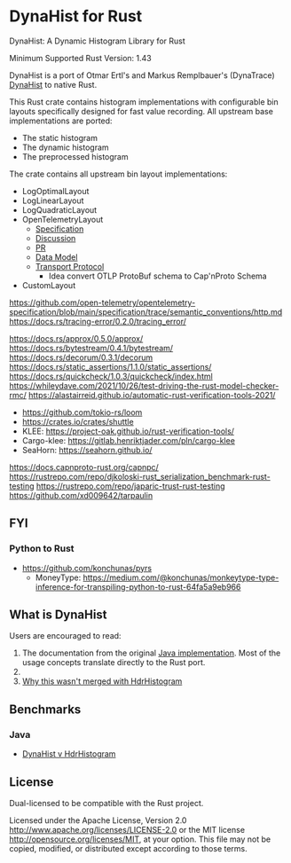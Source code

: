 # DynaHist for Rust

DynaHist: A Dynamic Histogram Library for Rust

Minimum Supported Rust Version: 1.43

DynaHist is a port of Otmar Ertl's and Markus Remplbauer's (DynaTrace) [DynaHist](https://github.com/dynatrace-oss/dynahist) to native Rust.

This Rust crate contains histogram implementations with configurable bin
layouts specifically designed for fast value recording.
All upstream base implementations are ported:

- The static histogram
- The dynamic histogram
- The preprocessed histogram

The crate contains all upstream bin layout implementations:

- LogOptimalLayout
- LogLinearLayout
- LogQuadraticLayout
- OpenTelemetryLayout
  - [Specification](https://github.com/open-telemetry/opentelemetry-specification/blob/main/specification/metrics/datamodel.md#histogram)
  - [Discussion](https://github.com/open-telemetry/opentelemetry-specification/issues/1776)
  - [PR](https://github.com/open-telemetry/opentelemetry-proto/pull/322)
  - [Data Model](https://github.com/open-telemetry/opentelemetry-specification/blob/main/specification/metrics/datamodel.md)
  - [Transport Protocol](https://github.com/open-telemetry/opentelemetry-proto/blob/main/opentelemetry/proto/metrics/v1/metrics.proto)
    - Idea convert OTLP ProtoBuf schema to Cap'nProto Schema
- CustomLayout

https://github.com/open-telemetry/opentelemetry-specification/blob/main/specification/trace/semantic_conventions/http.md
https://docs.rs/tracing-error/0.2.0/tracing_error/

https://docs.rs/approx/0.5.0/approx/
https://docs.rs/bytestream/0.4.1/bytestream/
https://docs.rs/decorum/0.3.1/decorum
https://docs.rs/static_assertions/1.1.0/static_assertions/
https://docs.rs/quickcheck/1.0.3/quickcheck/index.html
https://whileydave.com/2021/10/26/test-driving-the-rust-model-checker-rmc/
https://alastairreid.github.io/automatic-rust-verification-tools-2021/
  - https://github.com/tokio-rs/loom
  - https://crates.io/crates/shuttle
  - KLEE: https://project-oak.github.io/rust-verification-tools/
  - Cargo-klee: https://gitlab.henriktjader.com/pln/cargo-klee
  - SeaHorn: https://seahorn.github.io/

https://docs.capnproto-rust.org/capnpc/
https://rustrepo.com/repo/djkoloski-rust_serialization_benchmark-rust-testing
https://rustrepo.com/repo/japaric-trust-rust-testing
https://github.com/xd009642/tarpaulin

## FYI

### Python to Rust

- https://github.com/konchunas/pyrs
  + MoneyType: https://medium.com/@konchunas/monkeytype-type-inference-for-transpiling-python-to-rust-64fa5a9eb966

## What is DynaHist

Users are encouraged to read:

1. The documentation from the original [Java implementation](https://github.com/dynatrace-oss/dynahist).  Most of the usage concepts translate directly to the Rust port.
1.
1. [Why this wasn't merged with HdrHistogram](https://github.com/HdrHistogram/HdrHistogram/issues/54)

## Benchmarks

### Java

- [DynaHist v HdrHistogram](https://github.com/dynatrace-oss/dynahist#benchmarks)

## License

Dual-licensed to be compatible with the Rust project.

Licensed under the Apache License, Version 2.0
http://www.apache.org/licenses/LICENSE-2.0 or the MIT license
http://opensource.org/licenses/MIT, at your option. This file may not be
copied, modified, or distributed except according to those terms.
